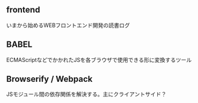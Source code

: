 ## frontend
いまから始めるWEBフロントエンド開発の読書ログ

## BABEL
ECMAScriptなどでかかれたJSを各ブラウザで使用できる形に変換するツール

## Browserify / Webpack
JSモジュール間の依存関係を解決する。主にクライアントサイド？
